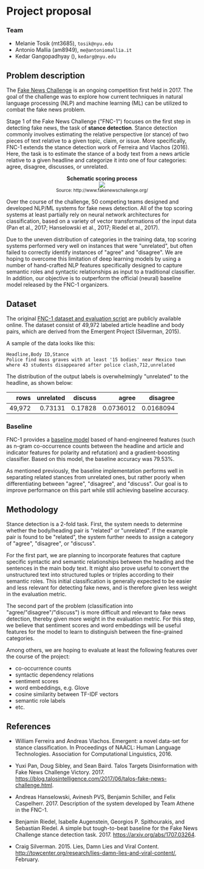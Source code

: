 # Project proposal 

### Team

- Melanie Tosik (mt3685), `tosik@nyu.edu`
- Antonio Mallia (am8949), `me@antoniomallia.it`
- Kedar Gangopadhyay (), `kedarg@nyu.edu`

## Problem description

The [Fake News Challenge](http://www.fakenewschallenge.org/) is an ongoing competition first held in 2017. The goal of the challenge was to explore how current techniques in natural language processing (NLP) and machine learning (ML) can be utilized to combat the fake news problem.

Stage 1 of the Fake News Challenge ("FNC-1") focuses on the first step in detecting fake news, the task of **stance detection**. Stance detection commonly involves estimating the relative perspective (or stance) of two pieces of text relative to a given topic, claim, or issue. More specifically, FNC-1 extends the stance detection work of Ferreira and Vlachos (2016). Here, the task is to estimate the stance of a body text from a news article relative to a given headline and categorize it into one of four categories: agree, disagree, discusses, or unrelated.

<p align="center">
  <b>Schematic scoring process</b><br>
  <img src="https://github.com/amallia/FakeNewsChallenge/blob/master/report/images/fnc-eval.png"><br>
  <small>Source: http://www.fakenewschallenge.org/</small>
</p>

Over the course of the challenge, 50 competing teams designed and developed NLP/ML systems for fake news detection. All of the top scoring systems at least partially rely on neural network architectures for classification, based on a variety of vector transformations of the input data (Pan et al., 2017; Hanselowski et al., 2017; Riedel et al., 2017).

Due to the uneven distribution of categories in the training data, top scoring systems performed very well on instances that were "unrelated", but often failed to correctly identify instances of "agree" and "disagree". We are hoping to overcome this limitation of deep learning models by using a number of hand-crafted NLP features specifically designed to capture semantic roles and syntactic relationships as input to a traditional classifier. In addition, our objective is to outperform the official (neural) baseline model released by the FNC-1 organizers.

## Dataset

The original [FNC-1 dataset and evaluation script](https://github.com/FakeNewsChallenge/fakenewschallenge.github.io) are publicly available online. The dataset consist of 49,972 labeled article headline and body pairs, which are derived from the Emergent Project (Silverman, 2015).

A sample of the data looks like this:

```csv
Headline,Body ID,Stance
Police find mass graves with at least '15 bodies' near Mexico town where 43 students disappeared after police clash,712,unrelated
```

The distribution of the output labels is overwhelmingly "unrelated" to the headline, as shown below:

| rows   | unrelated | discuss | agree     | disagree  |
|-------:|----------:|--------:|----------:|----------:|
| 49,972 |   0.73131 | 0.17828 | 0.0736012 | 0.0168094 |

### Baseline

FNC-1 provides a [baseline model](https://github.com/FakeNewsChallenge/fnc-1-baseline) based of hand-engineered features (such as n-gram co-occurrence counts between the headline and article and indicator features for polarity and refutation) and a gradient-boosting classifier. Based on this model, the baseline accuracy was 79.53%.

As mentioned previously, the baseline implementation performs well in separating related stances from unrelated ones, but rather poorly when differentiating between "agree", "disagree", and "discuss". Our goal is to improve performance on this part while still achieving baseline accuracy.

## Methodology

Stance detection is a 2-fold task. First, the system needs to determine whether the body/heading pair is "related" or "unrelated". If the example pair is found to be "related", the system further needs to assign a category of "agree", "disagree", or "discuss". 

For the first part, we are planning to incorporate features that capture specific syntactic and semantic relationships between the heading and the sentences in the main body text. It might also prove useful to convert the unstructured text into structured tuples or triples according to their semantic roles. This initial classification is generally expected to be easier and less relevant for detecting fake news, and is therefore given less weight in the evaluation metric.

The second part of the problem (classification into "agree/"disagree"/"discuss") is more difficult and relevant to fake news detection, thereby given more weight in the evaluation metric. For this step, we believe that sentiment scores and word embeddings will be useful features for the model to learn to distinguish between the fine-grained categories. 

Among others, we are hoping to evaluate at least the following features over the course of the project:

- co-occurrence counts
- syntactic dependency relations
- sentiment scores
- word embeddings, e.g. Glove
- cosine similarity between TF-IDF vectors
- semantic role labels
- etc.

## References

- William Ferreira and Andreas Vlachos. Emergent: a novel data-set for stance classification. In Proceedings of NAACL: Human Language Technologies. Association for Computational Linguistics, 2016.

- Yuxi Pan, Doug Sibley, and Sean Baird. Talos Targets Disinformation with Fake News Challenge Victory. 2017. https://blog.talosintelligence.com/2017/06/talos-fake-news-challenge.html.

- Andreas Hanselowski, Avinesh PVS, Benjamin Schiller, and Felix Caspelherr. 2017. Description of the system developed by Team Athene in the FNC-1.

- Benjamin Riedel, Isabelle Augenstein, Georgios P. Spithourakis, and Sebastian Riedel. A simple but tough-to-beat baseline for the Fake News Challenge stance detection task. 2017. https://arxiv.org/abs/1707.03264.

- Craig Silverman. 2015. Lies, Damn Lies and Viral Content. http://towcenter.org/research/lies-damn-lies-and-viral-content/, February.
